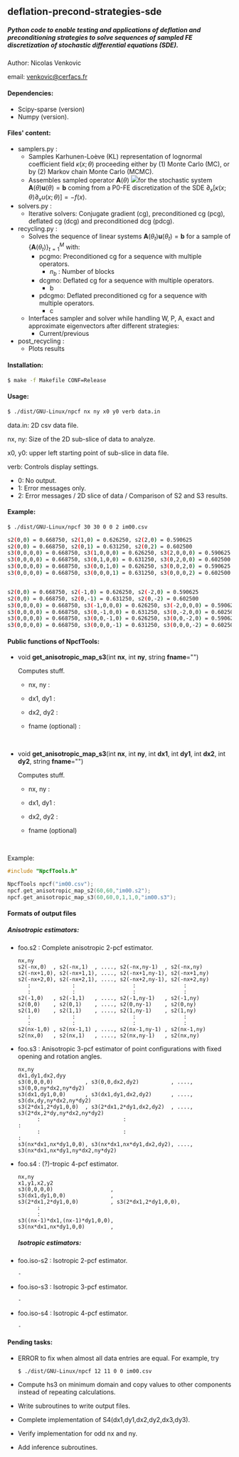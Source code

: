 ## deflation-precond-strategies-sde

##### Python code to enable testing and applications of deflation and preconditioning strategies to solve sequences of sampled FE discretization of stochastic differential equations (SDE).

Author: Nicolas Venkovic

email: [venkovic@cerfacs.fr](mailto:venkovic@cerfacs.fr)

#### Dependencies:

 - Scipy-sparse (version)
 - Numpy (version).

#### Files' content:

- samplers.py : 
  - Samples Karhunen-Loève (KL) representation of lognormal coefficient field $\kappa(x;\theta)$ proceeding either by (1) Monte Carlo (MC), or by (2) Markov chain Monte Carlo (MCMC). 
  - Assembles sampled operator $\mathbf{A}(\theta)$ ![](http://www.sciweavers.org/upload/Tex2Img_1560522909/render.png)for the stochastic system $\mathbf{A}(\theta)\mathbf{u}(\theta)=\mathbf{b}$ coming from a P0-FE discretization of the SDE $\partial_x[\kappa(x;\theta)\partial_xu(x;\theta)]=-f(x)$. 
- solvers.py : 
  - Iterative solvers: Conjugate gradient (cg), preconditioned cg (pcg), deflated cg (dcg) and preconditioned dcg (pdcg).
- recycling.py : 
  - Solves the sequence of linear systems $\mathbf{A}(\theta_t)\mathbf{u}(\theta_t)=\mathbf{b}$  for a sample of $\{\mathbf{A}(\theta_t)\}_{t=1}^M$ with:
    - pcgmo: Preconditioned cg for a sequence with multiple operators.
      - $n_{b}$ : Number of blocks  
    - dcgmo: Deflated cg for a sequence with multiple operators.
      - b
    - pdcgmo: Deflated preconditioned cg  for a sequence with multiple operators.
      - c 
  - Interfaces sampler and solver while handling W, P, A, exact and approximate eigenvectors after different strategies: 
    - Current/previous
- post_recycling :
  - Plots results

#### Installation: 

```bash
$ make -f Makefile CONF=Release
```

#### Usage:

```bash
$ ./dist/GNU-Linux/npcf nx ny x0 y0 verb data.in
```

data.in: 2D csv data file.

nx, ny: Size of the 2D sub-slice of data to analyze.

x0, y0: upper left starting point of sub-slice in data file.

verb: Controls display settings.

 - 0: No output.
 - 1: Error messages only.
- 2: Error messages / 2D slice of data / Comparison of S2 and S3 results.

#### Example:

```bash
$ ./dist/GNU-Linux/npcf 30 30 0 0 2 im00.csv

s2(0,0) = 0.668750, s2(1,0) = 0.626250, s2(2,0) = 0.590625
s2(0,0) = 0.668750, s2(0,1) = 0.631250, s2(0,2) = 0.602500
s3(0,0,0,0) = 0.668750, s3(1,0,0,0) = 0.626250, s3(2,0,0,0) = 0.590625
s3(0,0,0,0) = 0.668750, s3(0,1,0,0) = 0.631250, s3(0,2,0,0) = 0.602500
s3(0,0,0,0) = 0.668750, s3(0,0,1,0) = 0.626250, s3(0,0,2,0) = 0.590625
s3(0,0,0,0) = 0.668750, s3(0,0,0,1) = 0.631250, s3(0,0,0,2) = 0.602500


s2(0,0) = 0.668750, s2(-1,0) = 0.626250, s2(-2,0) = 0.590625
s2(0,0) = 0.668750, s2(0,-1) = 0.631250, s2(0,-2) = 0.602500
s3(0,0,0,0) = 0.668750, s3(-1,0,0,0) = 0.626250, s3(-2,0,0,0) = 0.590625
s3(0,0,0,0) = 0.668750, s3(0,-1,0,0) = 0.631250, s3(0,-2,0,0) = 0.602500
s3(0,0,0,0) = 0.668750, s3(0,0,-1,0) = 0.626250, s3(0,0,-2,0) = 0.590625
s3(0,0,0,0) = 0.668750, s3(0,0,0,-1) = 0.631250, s3(0,0,0,-2) = 0.602500

```

#### Public functions of NpcfTools:

- void **get_anisotropic_map_s3**(int **nx**, int **ny**, string **fname**="")

  Computes stuff.

  - nx, ny :

  - dx1, dy1 :

  - dx2, dy2 :

  - fname (optional) :

    ​

- void **get_anisotropic_map_s3**(int **nx**, int **ny**, int **dx1**, int **dy1**, int **dx2**, int **dy2**, string **fname**="")

  Computes stuff.

  - nx, ny :

  - dx1, dy1 :

  - dx2, dy2 :

  - fname (optional) 

    ​

Example:

```c++
#include "NpcfTools.h"

NpcfTools npcf("im00.csv");
npcf.get_anisotropic_map_s2(60,60,"im00.s2");
npcf.get_anisotropic_map_s3(60,60,0,1,1,0,"im00.s3");
```



#### Formats of output files

##### 	Anisotropic estimators:

- foo.s2 : Complete anisotropic 2-pcf estimator.

  ```
  nx,ny
  s2(-nx,0)  , s2(-nx,1)  , ...., s2(-nx,ny-1)  , s2(-nx,ny)
  s2(-nx+1,0), s2(-nx+1,1), ...., s2(-nx+1,ny-1), s2(-nx+1,ny)
  s2(-nx+2,0), s2(-nx+2,1), ...., s2(-nx+2,ny-1), s2(-nx+2,ny)
     :             :                  :               :
     :             :                  :               :
  s2(-1,0)   , s2(-1,1)   , ...., s2(-1,ny-1)   , s2(-1,ny)
  s2(0,0)    , s2(0,1)    , ...., s2(0,ny-1)    , s2(0,ny)
  s2(1,0)    , s2(1,1)    , ...., s2(1,ny-1)    , s2(1,ny)
     :             :                  :               :
     :             :                  :               :
  s2(nx-1,0) , s2(nx-1,1) , ...., s2(nx-1,ny-1) , s2(nx-1,ny)
  s2(nx,0)   , s2(nx,1)   , ...., s2(nx,ny-1)   , s2(nx,ny)
  ```


- foo.s3 : Anisotropic 3-pcf estimator of point configurations with fixed opening and rotation angles.

  ```
  nx,ny
  dx1,dy1,dx2,dyy
  s3(0,0,0,0)          , s3(0,0,dx2,dy2)          , ...., s3(0,0,ny*dx2,ny*dy2)
  s3(dx1,dy1,0,0)      , s3(dx1,dy1,dx2,dy2)      , ...., s3(dx,dy,ny*dx2,ny*dy2)
  s3(2*dx1,2*dy1,0,0)  , s3(2*dx1,2*dy1,dx2,dy2)  , ...., s3(2*dx,2*dy,ny*dx2,ny*dy2)
        :                          :                                   :
        :                          :                                   :
  s3(nx*dx1,nx*dy1,0,0), s3(nx*dx1,nx*dy1,dx2,dy2), ...., s3(nx*dx1,nx*dy1,ny*dx2,ny*dy2)
  ```


- foo.s4 : (?)-tropic 4-pcf estimator.

  ```
  nx,ny
  x1,y1,x2,y2
  s3(0,0,0,0)                  ,
  s3(dx1,dy1,0,0)              ,
  s3(2*dx1,2*dy1,0,0)          , s3(2*dx1,2*dy1,0,0),
        :
        :     
  s3((nx-1)*dx1,(nx-1)*dy1,0,0), 
  s3(nx*dx1,nx*dy1,0,0)        ,
  ```

  ##### Isotropic estimators:

- foo.iso-s2 : Isotropic 2-pcf estimator.

  ```
  -
  ```


- foo.iso-s3 : Isotropic 3-pcf estimator.

  ```
  -
  ```


- foo.iso-s4 : Isotropic 4-pcf estimator.

  ```
  -
  ```

#### Pending tasks:

 -  ERROR to fix when almost all data entries are equal. For example, try

    ```bash
    $ ./dist/GNU-Linux/npcf 12 11 0 0 im00.csv
    ```

 -  Compute hs3 on minimum domain and copy values to other components instead of repeating calculations.

 -  Write subroutines to write output files.

 -  Complete implementation of S4(dx1,dy1,dx2,dy2,dx3,dy3).

 -  Verify implementation for odd nx and ny.

 -  Add inference subroutines.